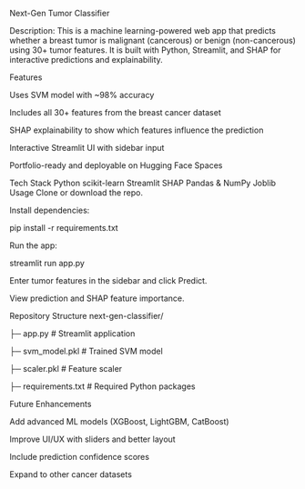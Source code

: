 Next-Gen Tumor Classifier

Description:
This is a machine learning-powered web app that predicts whether a breast tumor is malignant (cancerous) or benign (non-cancerous) using 30+ tumor features. It is built with Python, Streamlit, and SHAP for interactive predictions and explainability.

Features

Uses SVM model with ~98% accuracy

Includes all 30+ features from the breast cancer dataset

SHAP explainability to show which features influence the prediction

Interactive Streamlit UI with sidebar input

Portfolio-ready and deployable on Hugging Face Spaces

Tech Stack
Python
scikit-learn
Streamlit
SHAP
Pandas & NumPy
Joblib
Usage
Clone or download the repo.

Install dependencies:

pip install -r requirements.txt


Run the app:

streamlit run app.py


Enter tumor features in the sidebar and click Predict.

View prediction and SHAP feature importance.

Repository Structure
next-gen-classifier/

├─ app.py              # Streamlit application

├─ svm_model.pkl       # Trained SVM model

├─ scaler.pkl          # Feature scaler

├─ requirements.txt    # Required Python packages

Future Enhancements

Add advanced ML models (XGBoost, LightGBM, CatBoost)

Improve UI/UX with sliders and better layout

Include prediction confidence scores

Expand to other cancer datasets
